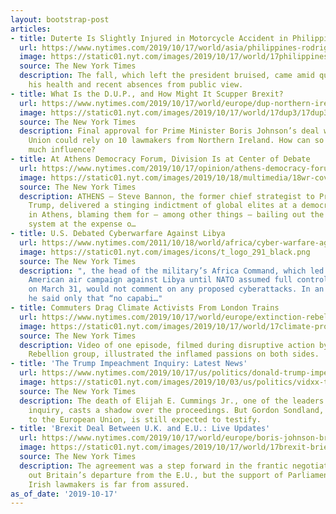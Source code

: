 ```yaml
---
layout: bootstrap-post
articles:
- title: Duterte Is Slightly Injured in Motorcycle Accident in Philippines
  url: https://www.nytimes.com/2019/10/17/world/asia/philippines-rodrigo-duterte.html
  image: https://static01.nyt.com/images/2019/10/17/world/17philippines-duterte/17philippines-duterte-facebookJumbo.jpg
  source: The New York Times
  description: The fall, which left the president bruised, came amid questions about
    his health and recent absences from public view.
- title: What Is the D.U.P., and How Might It Scupper Brexit?
  url: https://www.nytimes.com/2019/10/17/world/europe/dup-northern-ireland-brexit.html
  image: https://static01.nyt.com/images/2019/10/17/world/17dup3/17dup3-facebookJumbo.jpg
  source: The New York Times
  description: Final approval for Prime Minister Boris Johnson’s deal with the European
    Union could rely on 10 lawmakers from Northern Ireland. How can so few wield so
    much influence?
- title: At Athens Democracy Forum, Division Is at Center of Debate
  url: https://www.nytimes.com/2019/10/17/opinion/athens-democracy-forum-debate.html
  image: https://static01.nyt.com/images/2019/10/18/multimedia/18wr-cover-inyt/18wr-cover-inyt-facebookJumbo.jpg
  source: The New York Times
  description: ATHENS — Steve Bannon, the former chief strategist to President Donald
    Trump, delivered a stinging indictment of global elites at a democracy conference
    in Athens, blaming them for — among other things — bailing out the world financial
    system at the expense o…
- title: U.S. Debated Cyberwarfare Against Libya
  url: https://www.nytimes.com/2011/10/18/world/africa/cyber-warfare-against-libya-was-debated-by-us.html
  image: https://static01.nyt.com/images/icons/t_logo_291_black.png
  source: The New York Times
  description: ", the head of the military’s Africa Command, which led the two-week
    American air campaign against Libya until NATO assumed full control of the operation
    on March 31, would not comment on any proposed cyberattacks. In an interview,
    he said only that “no capabi…"
- title: Commuters Drag Climate Activists From London Trains
  url: https://www.nytimes.com/2019/10/17/world/europe/extinction-rebellion-london-underground.html
  image: https://static01.nyt.com/images/2019/10/17/world/17climate-protest/17climate-protest-facebookJumbo.jpg
  source: The New York Times
  description: Video of one episode, filmed during disruptive action by the Extinction
    Rebellion group, illustrated the inflamed passions on both sides.
- title: 'The Trump Impeachment Inquiry: Latest News'
  url: https://www.nytimes.com/2019/10/17/us/politics/donald-trump-impeachment-news.html
  image: https://static01.nyt.com/images/2019/10/03/us/politics/vidxx-trump-ukraine-1/vidxx-trump-ukraine-1-facebookJumbo.jpg
  source: The New York Times
  description: The death of Elijah E. Cummings Jr., one of the leaders of the impeachment
    inquiry, casts a shadow over the proceedings. But Gordon Sondland, the ambassador
    to the European Union, is still expected to testify.
- title: 'Brexit Deal Between U.K. and E.U.: Live Updates'
  url: https://www.nytimes.com/2019/10/17/world/europe/boris-johnson-brexit-deal.html
  image: https://static01.nyt.com/images/2019/10/17/world/17brexit-briefing1/17brexit-briefing1-facebookJumbo.jpg
  source: The New York Times
  description: The agreement was a step forward in the frantic negotiations to map
    out Britain’s departure from the E.U., but the support of Parliament and Northern
    Irish lawmakers is far from assured.
as_of_date: '2019-10-17'
---
```


